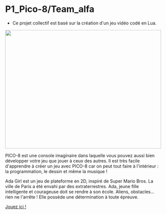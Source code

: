 # P1_Pico-8/Team_alfa

- <p>Ce projet collectif est basé sur la création d'un jeu vidéo codé en Lua.</p> 

<p><img align="center" alt="" src="https://github.com/Alexluu13/Pico-8-alfa/blob/master/Pico-8.png" width="500" height="380"/></p>

<p>PICO-8 est une console imaginaire dans laquelle vous pouvez aussi bien développer votre jeu que jouer à ceux des autres. Il est très facile d'apprendre à créer un jeu avec PICO-8 car on peut tout faire à l'intérieur : la programmation, le dessin et même la musique !</p>

<p>Ada Girl est un jeu de plateforme en 2D, inspiré de Super Mario Bros. La ville de Paris a été envahi par des extraterrestres. Ada, jeune fille intelligente et courageuse doit se rendre à son école. Aliens, obstacles... rien ne l'arrête ! Elle possède une détermination à toute épreuve.</p>

[Jouez ici !](https://www.lexaloffle.com/bbs/?tid=50225)
